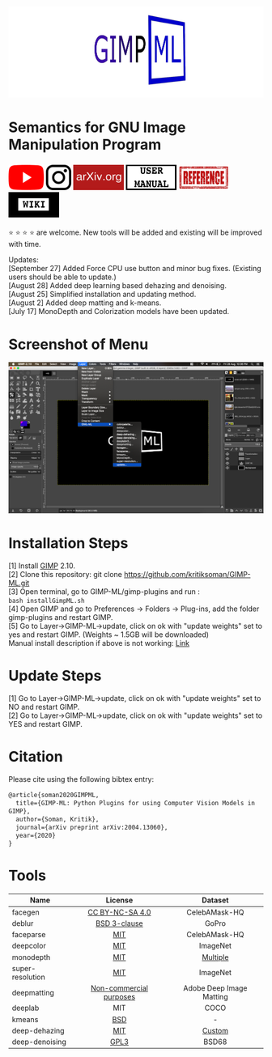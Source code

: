 <img src="https://github.com/kritiksoman/tmp/blob/master/cover.png" width="1280" height="180"> <br>
# Semantics for GNU Image Manipulation Program
### [<img src="https://github.com/kritiksoman/tmp/blob/master/yt.png" width="70" height="50">](https://www.youtube.com/channel/UCzZn99R6Zh0ttGqvZieT4zw) [<img src="https://github.com/kritiksoman/tmp/blob/master/inst.png" width="50" height="50">](https://www.instagram.com/explore/tags/gimpml/) [<img src="https://github.com/kritiksoman/tmp/blob/master/arxiv.png" width="100" height="50">](https://arxiv.org/abs/2004.13060) [<img src="https://github.com/kritiksoman/tmp/blob/master/manual.png" width="100" height="50">](https://github.com/kritiksoman/GIMP-ML/wiki/User-Manual) [<img src="https://github.com/kritiksoman/tmp/blob/master/ref.png" width="100" height="50">](https://github.com/kritiksoman/GIMP-ML/wiki/References) [<img src="https://github.com/kritiksoman/tmp/blob/master/wiki.png" width="100" height="50">](https://github.com/kritiksoman/GIMP-ML/wiki)<br>
 
:star: :star: :star: :star: are welcome. New tools will be added and existing will be improved with time.<br>

Updates: <br>
[September 27] Added Force CPU use button and minor bug fixes. (Existing users should be able to update.)<br>
[August 28] Added deep learning based dehazing and denoising. <br>
[August 25] Simplified installation and updating method. <br>
[August 2] Added deep matting and k-means. <br>
[July 17] MonoDepth and Colorization models have been updated. <br>

# Screenshot of Menu
![image1](https://github.com/kritiksoman/tmp/blob/master/screenshot.png)

# Installation Steps
[1] Install [GIMP](https://www.gimp.org/downloads/) 2.10.<br>
[2] Clone this repository: git clone https://github.com/kritiksoman/GIMP-ML.git <br>
[3] Open terminal, go to GIMP-ML/gimp-plugins and run : <br>
    ```bash installGimpML.sh```<br>
[4] Open GIMP and go to Preferences -> Folders -> Plug-ins, add the folder gimp-plugins and restart GIMP. <br>
[5] Go to Layer->GIMP-ML->update, click on ok with "update weights" set to yes and restart GIMP. (Weights ~ 1.5GB will be downloaded)<br>
Manual install description if above is not working: [Link](https://github.com/kritiksoman/GIMP-ML/blob/master/INSTALLATION.md) <br>

# Update Steps
[1] Go to Layer->GIMP-ML->update, click on ok with "update weights" set to NO and restart GIMP. <br>
[2] Go to Layer->GIMP-ML->update, click on ok with "update weights" set to YES and restart GIMP. <br>

# Citation
Please cite using the following bibtex entry:

```
@article{soman2020GIMPML,
  title={GIMP-ML: Python Plugins for using Computer Vision Models in GIMP},
  author={Soman, Kritik},
  journal={arXiv preprint arXiv:2004.13060},
  year={2020}
}
```

# Tools
| Name | License | Dataset |
| ------------- |:-------------:| :-------------:| 
| facegen | [CC BY-NC-SA 4.0](https://github.com/switchablenorms/CelebAMask-HQ#dataset-agreement) | CelebAMask-HQ |
| deblur | [BSD 3-clause](https://github.com/VITA-Group/DeblurGANv2/blob/master/LICENSE) | GoPro |
| faceparse | [MIT](https://github.com/zllrunning/face-parsing.PyTorch/blob/master/LICENSE) | CelebAMask-HQ |
| deepcolor | [MIT](https://github.com/junyanz/interactive-deep-colorization/blob/master/LICENSE) | ImageNet |
| monodepth | [MIT](https://github.com/intel-isl/MiDaS/blob/master/LICENSE) | [Multiple](https://arxiv.org/pdf/1907.01341v3.pdf) |
| super-resolution | [MIT](https://github.com/twtygqyy/pytorch-SRResNet/blob/master/LICENSE) | ImageNet |
| deepmatting | [Non-commercial purposes](https://github.com/poppinace/indexnet_matting/blob/master/Adobe%20Deep%20Image%20Mattng%20Dataset%20License%20Agreement.pdf) | Adobe Deep Image Matting |
| deeplab | MIT | COCO |
| kmeans | [BSD](https://github.com/scipy/scipy/blob/master/LICENSE.txt) | - |
| deep-dehazing | [MIT](https://github.com/MayankSingal/PyTorch-Image-Dehazing/blob/master/LICENSE) | [Custom](https://sites.google.com/site/boyilics/website-builder/project-page) |
| deep-denoising | [GPL3](https://github.com/SaoYan/DnCNN-PyTorch/blob/master/LICENSE) | BSD68 |
